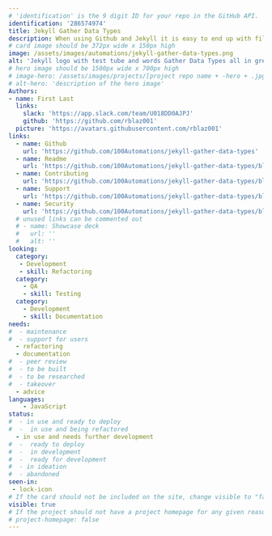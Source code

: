 ```yaml
---
# 'identification' is the 9 digit ID for your repo in the GitHub API.
identification: '286574974'
title: Jekyll Gather Data Types
description: When using Github and Jekyll it is easy to end up with files that are missing data types, with no built in way to enforce uniformity. The Jekyll-Gather-Data-Types automation creates reports that identify what data types are being used across all files in a collection and what might be missing from individual files in order to target code for remediation. Future functionality could include providing the option of using GitHub actions to prevent incomplete files from being committed (PRs).
# card image should be 372px wide x 150px high
image: /assets/images/automations/jekyll-gather-data-types.png
alt: 'Jekyll logo with test tube and words Gather Data Types all in green'
# hero image should be 1500px wide x 700px high
# image-hero: /assets/images/projects/[project repo name + -hero + .jpg or .png]
# alt-hero: 'description of the hero image'
Authors:
- name: First Last
  links:
    slack: 'https://app.slack.com/team/U018DD0AJPJ'
    github: 'https://github.com/rblaz001'
  picture: 'https://avatars.githubusercontent.com/rblaz001'
links: 
  - name: Github
    url: 'https://github.com/100Automations/jekyll-gather-data-types'
  - name: Readme
    url: 'https://github.com/100Automations/jekyll-gather-data-types/blob/master/README.md'
  - name: Contributing
    url: 'https://github.com/100Automations/jekyll-gather-data-types/blob/master/contributing.md'
  - name: Support
    url: 'https://github.com/100Automations/jekyll-gather-data-types/blob/master/SUPPORT.md'
  - name: Security
    url: 'https://github.com/100Automations/jekyll-gather-data-types/blob/master/SECURITY.md'
  # unused links can be commented out
  # - name: Showcase deck
  #   url: ''
  #   alt: ''
looking:
  category: 
   - Development
   - skill: Refactoring
  category: 
    - QA
    - skill: Testing
  category: 
    - Development
    - skill: Documentation
needs: 
#  - maintenance
#  - support for users
  - refactoring
  - documentation
#  - peer review
#  - to be built
#  - to be researched
#  - takeover
  - advice
languages:
    - JavaScript
status:
#  - in use and ready to deploy
#  -  in use and being refactored
  - in use and needs further development
#  -  ready to deploy
#  -  in development
#  -  ready for development
#  - in ideation
#  - abandoned
seen-in:
 - lock-icon
# If the card should not be included on the site, change visible to "false"
visible: true
# If the project should not have a project homepage for any given reason, add the following line (uncommented):
# project-homepage: false
---
```

